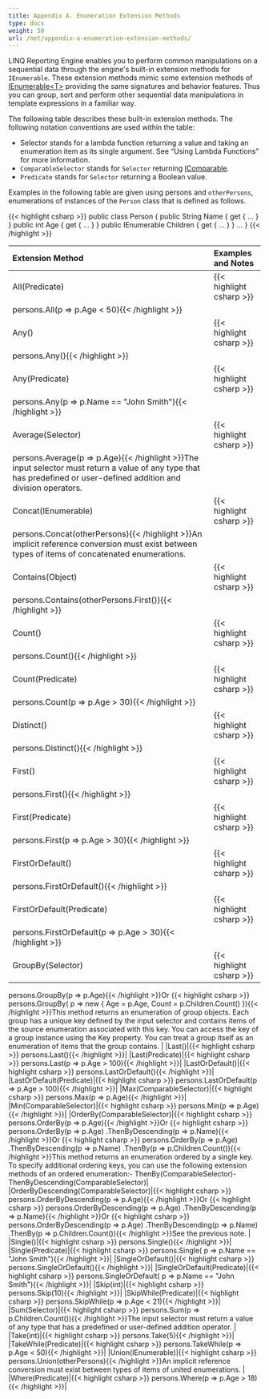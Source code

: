 ```yaml
---
title: Appendix A. Enumeration Extension Methods
type: docs
weight: 50
url: /net/appendix-a-enumeration-extension-methods/
---
```


LINQ Reporting Engine enables you to perform common manipulations on a sequential data through the engine's built-in extension methods for `IEnumerable`. These extension methods mimic some extension methods of [IEnumerable&lt;T&gt;](http://msdn.microsoft.com/en-us/library/9eekhta0\(v=vs.110\).aspx) providing the same signatures and behavior features. Thus you can group, sort and perform other sequential data manipulations in template expressions in a familiar way.

The following table describes these built-in extension methods. The following notation conventions are used within the table:

- Selector stands for a lambda function returning a value and taking an enumeration item as its single argument. See “Using Lambda Functions” for more information.
- `ComparableSelector` stands for `Selector` returning [IComparable](http://msdn.microsoft.com/en-US/library/system.icomparable\(v=vs.110\).aspx).
- `Predicate` stands for `Selector` returning a Boolean value.

Examples in the following table are given using persons and `otherPersons`, enumerations of instances of the `Person` class that is defined as follows.

{{< highlight csharp >}}
public class Person
{
    public String Name { get { ... } }
    public int Age { get { ... } }
    public IEnumerable<Person> Children { get { ... } }
    ...
}
{{< /highlight >}}

|Extension Method |Examples and Notes |
| :- | :- |
|All(Predicate)|{{< highlight csharp >}}
persons.All(p => p.Age < 50){{< /highlight >}}|
|Any()|{{< highlight csharp >}}
persons.Any(){{< /highlight >}}|
|Any(Predicate)|{{< highlight csharp >}}
persons.Any(p => p.Name == "John Smith"){{< /highlight >}}|
|Average(Selector)|{{< highlight csharp >}}
persons.Average(p => p.Age){{< /highlight >}}The input selector must return a value of any type that has predefined or user-defined addition and division operators. |
|Concat(IEnumerable)|{{< highlight csharp >}}
persons.Concat(otherPersons){{< /highlight >}}An implicit reference conversion must exist between types of items of concatenated enumerations. |
|Contains(Object)|{{< highlight csharp >}}
persons.Contains(otherPersons.First()){{< /highlight >}}|
|Count()|{{< highlight csharp >}}
persons.Count(){{< /highlight >}}|
|Count(Predicate)|{{< highlight csharp >}}
persons.Count(p => p.Age > 30){{< /highlight >}}|
|Distinct()|{{< highlight csharp >}}
persons.Distinct(){{< /highlight >}}|
|First()|{{< highlight csharp >}}
persons.First(){{< /highlight >}}|
|First(Predicate)|{{< highlight csharp >}}
persons.First(p => p.Age > 30){{< /highlight >}}|
|FirstOrDefault()|{{< highlight csharp >}}
persons.FirstOrDefault(){{< /highlight >}}|
|FirstOrDefault(Predicate)|{{< highlight csharp >}}
persons.FirstOrDefault(p => p.Age > 30){{< /highlight >}}|
|GroupBy(Selector)|{{< highlight csharp >}}
persons.GroupBy(p => p.Age){{< /highlight >}}Or {{< highlight csharp >}}
persons.GroupBy(    p => new    {        Age = p.Age,        Count = p.Children.Count()    }){{< /highlight >}}This method returns an enumeration of group objects. Each group has a unique key defined by the input selector and contains items of the source enumeration associated with this key. You can access the key of a group instance using the Key property. You can treat a group itself as an enumeration of items that the group contains. |
|Last()|{{< highlight csharp >}}
persons.Last(){{< /highlight >}}|
|Last(Predicate)|{{< highlight csharp >}}
persons.Last(p => p.Age > 100){{< /highlight >}}|
|LastOrDefault()|{{< highlight csharp >}}
persons.LastOrDefault(){{< /highlight >}}|
|LastOrDefault(Predicate)|{{< highlight csharp >}}
persons.LastOrDefault(p => p.Age > 100){{< /highlight >}}|
|Max(ComparableSelector)|{{< highlight csharp >}}
persons.Max(p => p.Age){{< /highlight >}}|
|Min(ComparableSelector)|{{< highlight csharp >}}
persons.Min(p => p.Age){{< /highlight >}}|
|OrderBy(ComparableSelector)|{{< highlight csharp >}}
persons.OrderBy(p => p.Age){{< /highlight >}}Or {{< highlight csharp >}}
persons.OrderBy(p => p.Age)    .ThenByDescending(p => p.Name){{< /highlight >}}Or {{< highlight csharp >}}
persons.OrderBy(p => p.Age)    .ThenByDescending(p => p.Name)    .ThenBy(p => p.Children.Count()){{< /highlight >}}This method returns an enumeration ordered by a single key. To specify additional ordering keys, you can use the following extension methods of an ordered enumeration:- ThenBy(ComparableSelector)- ThenByDescending(ComparableSelector)|
|OrderByDescending(ComparableSelector)|{{< highlight csharp >}}
persons.OrderByDescending(p => p.Age){{< /highlight >}}Or {{< highlight csharp >}}
persons.OrderByDescending(p => p.Age)    .ThenByDescending(p => p.Name){{< /highlight >}}Or {{< highlight csharp >}}
persons.OrderByDescending(p => p.Age)    .ThenByDescending(p => p.Name)    .ThenBy(p => p.Children.Count()){{< /highlight >}}See the previous note. |
|Single()|{{< highlight csharp >}}
persons.Single(){{< /highlight >}}|
|Single(Predicate)|{{< highlight csharp >}}
persons.Single(    p => p.Name == "John Smith"){{< /highlight >}}|
|SingleOrDefault()|{{< highlight csharp >}}
persons.SingleOrDefault(){{< /highlight >}}|
|SingleOrDefault(Predicate)|{{< highlight csharp >}}
persons.SingleOrDefault(    p => p.Name == "John Smith"){{< /highlight >}}|
|Skip(int)|{{< highlight csharp >}}
persons.Skip(10){{< /highlight >}}|
|SkipWhile(Predicate)|{{< highlight csharp >}}
persons.SkipWhile(p => p.Age < 21){{< /highlight >}}|
|Sum(Selector)|{{< highlight csharp >}}
persons.Sum(p => p.Children.Count()){{< /highlight >}}The input selector must return a value of any type that has a predefined or user-defined addition operator. |
|Take(int)|{{< highlight csharp >}}
persons.Take(5){{< /highlight >}}|
|TakeWhile(Predicate)|{{< highlight csharp >}}
persons.TakeWhile(p => p.Age < 50){{< /highlight >}}|
|Union(IEnumerable)|{{< highlight csharp >}}
persons.Union(otherPersons){{< /highlight >}}An implicit reference conversion must exist between types of items of united enumerations. |
|Where(Predicate)|{{< highlight csharp >}}
persons.Where(p => p.Age > 18){{< /highlight >}}|
